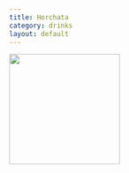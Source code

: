 ```yaml
---
title: Horchata
category: drinks
layout: default
---
```

<img src="https://www.mylatinatable.com/wp-content/uploads/2020/01/Horchata-de-coco-1-400x400.jpg" class="img-card-top" style="height:200px;">
